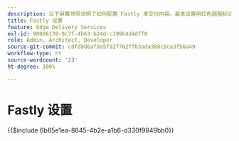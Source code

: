 ```yaml
---
description: 以下屏幕快照说明了如何配置 Fastly 来交付内容。基本设置用红色圆圈标记。
title: Fastly 设置
feature: Edge Delivery Services
exl-id: 90986139-9c7f-4b63-b24d-c199b4d4dff0
role: Admin, Architect, Developer
source-git-commit: cdfd8d6afda5f92f782ffb3ada388c9ca3f56a49
workflow-type: ht
source-wordcount: '23'
ht-degree: 100%

---
```


# Fastly 设置

{{$include 6b65e1ea-8645-4b2e-a1b6-d330f9849bb0}}

